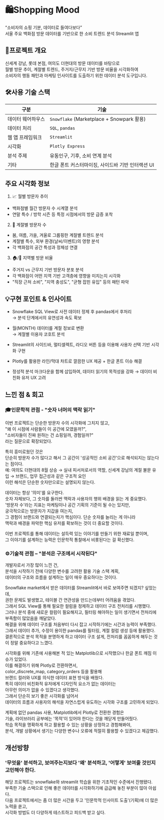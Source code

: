 # 🛍️Shopping Mood  
“소비자의 쇼핑 기분, 데이터로 들여다보다”  
서울 주요 백화점 방문 데이터를 기반으로 한 소비 트렌드 분석 Streamlit 앱  

## 📌프로젝트 개요  
신세계 강남, 롯데 본점, 여의도 더현대의 방문 데이터를 바탕으로  
월별 방문 추이, 계절별 트렌드, 주거지/근무지 기반 방문 비율을 시각화하여  
소비자의 행동 패턴과 마케팅 인사이트를 도출하기 위한 데이터 분석 도구입니다.  

## 🛠️사용 기술 스택  

| 구분           | 기술                                      |
| ------------ | --------------------------------------- |
| 데이터 웨어하우스 | `Snowflake` (Marketplace + Snowpark 활용) |
| 데이터 처리    | `SQL`, `pandas`                         |
| 웹 앱 프레임워크 | `Streamlit`                             |
| 시각화       | `Plotly Express`                        |
| 분석 주제     | 유동인구, 기후, 소비 연계 분석                      |
| 기타        | 한글 폰트 커스터마이징, 사이드바 기반 인터랙션 UI           |

## 주요 시각화 정보  
1. 📈 월별 방문자 추이  
- 백화점별 월간 방문자 수 시계열 분석  
- 연말 특수 / 방학 시즌 등 특정 시점에서의 방문 급증 포착
  
2. 🌸 계절별 방문자 수  
- 봄, 여름, 가을, 겨울로 그룹핑한 계절별 트렌드 분석
- 계절별 특수, 외부 환경(날씨/이벤트)의 영향 분석
- 각 백화점의 공간 특성과 정체성 연결

3. 🏠/🏢 지역별 방문 비율
- 주거지 vs 근무지 기반 방문자 분포 분석
- 각 백화점이 어떤 지역 기반 고객층에 영향을 미치는지 시각화
- "직장 근처 소비", "지역 충성도", "균형 잡힌 유입" 등의 패턴 파악

## 💡구현 포인트 & 인사이트
- Snowflake SQL View로 사전 데이터 정제 후 pandas에서 후처리  
→ 분석 단계에서의 유연성과 속도 확보  

- 월(MONTH) 데이터를 계절 정보로 변환  
→ 계절별 이용자 코호트 분석  

- Streamlit의 사이드바, 멀티셀렉트, 라디오 버튼 등을 이용해 사용자 선택 기반 시각화 구현
- Plotly를 활용한 라인/막대 차트로 깔끔한 UX 제공 + 한글 폰트 이슈 해결
- 정성적 분석 마크다운을 함께 삽입하여, 데이터 읽기의 목적성을 강화
→ 데이터 비친화 유저 UX 고려

## 느낀 점 & 회고

### 🎓인문학적 관점 - "숫자 너머의 맥락 읽기"
이번 프로젝트는 단순한 방문자 수의 시각화에 그치지 않고,  
"왜 이 시점에 사람들이 이 공간에 모였을까?",  
"소비자들이 진짜 원하는 건 쇼핑일까, 경험일까?"  
라는 질문으로 확장되었다.  

특히 흥미로웠던 것은  
단순히 방문자 수가 많다고 해서 그 공간이 '성공적인 소비 공간'으로 해석되지는 않는다는 점이다.  
예: 여의도 더현대의 8월 상승 → 실내 피서처로서의 역할, 신세계 강남의 계절 불문 유입 → 브랜드, 업무 접근성과 같은 구조적 요인  
이런 해석은 단순한 숫자만으로는 설명되지 않는다.  

데이터는 항상 '의미'를 요구한다.  
숫자 자체보다, 그 숫자를 둘러싼 맥락과 사용자의 행위 배경을 읽는 게 중요했다.  
'방문자 수'라는 지표는 마케팅이나 공간 기획의 기준이 될 수는 있지만,  
궁극적으로는 방문자가 지갑을 여는지,  
그 경험이 브랜드와 연결되는지가 핵심이다. 단순 숫자를 늘리는 게 아니라  
맥락과 배경을 파악한 핵심 유저를 확보하는 것이 더 중요할 것이다.  

이번 프로젝트를 통해 데이터는 설득력 있는 이야기를 만들기 위한 재료일 뿐이며,  
그 이야기를 설계하는 능력은 인문학적 통찰에서 비롯된다는 걸 확신했다.  

### ⚙️기술적 관점 – "분석은 구조에서 시작된다"
개발자로서 가장 많이 느낀 건,  
분석을 시작하기 전에 다양한 변수를 고려한 활용 기술 스택 계획,   
데이터의 구조와 흐름을 설계하는 일이 매우 중요하다는 것이다.  

Snowflake market에서 받은 데이터를 Streamlit에서 바로 보여주면 되겠지? 싶었는데,  
권한 문제도 발생했고, 테이블 간 연관성을 만드는데부터 어려움을 겪었다.  
그래서 SQL View를 통해 필요한 컬럼을 정제하고 데이터 구조 전처리를 시행했다.  
그러나 분석 중에 새로운 컬럼이 필요해지고, 필터링 해야하는 일이 생기면서 전처리에 부족함이 많았음을 깨달았다.  
해결을 위해 데이터 구조를 처음부터 다시 잡고 시작하기에는 시간과 능력이 부족했다.  
그래서 데이터 추가, 수정이 용이한 pandas를 필터링, 계절 컬럼 생성 등에 활용했다.  
결론적으로 분석 목적을 분명하게 하고 데이터 구조 설게, 전처리를 꼼꼼하게 해두는 것이 정말 중요하다고 느꼈다.  

시각화를 위해 기존에 사용해본 적 있는 Matplotlib으로 시작했으나 한글 폰트 깨짐 이슈가 있었다.  
이를 해결하기 위해 Plotly로 전환하면서,  
color_discrete_map, category_orders 등을 활용해  
브랜드 컬러와 UX를 의식한 데이터 표현 방식을 배웠다.  
특히 데이터 비친화적 유저에게 디자인적 요소가 없는 데이터는  
아무런 의미가 없을 수 있겠다고 생각했다.  
그래서 단순히 보기 좋은 시각화를 넘어서  
데이터의 흐름과 사용자의 해석을 자연스럽게 유도하는 시각화 구조를 고민하게 되었다.  

계획에 없던 pandas 사용, Matplotlib에서 Plotly로 전환한 경험은  
기술, 라이브러리 공부에는 '목적'이 있어야 한다는 것을 깨닫게 만들어줬다.  
학습 목적을 명확하게 하고 활용할 수 있는 상황을 상정하고 경험해봐야,  
분석, 개발 상황에서 생기는 다양한 변수나 오류에 적절히 활용할 수 있겠다고 체감했다.  


## 개선방향
### '무엇을' 분석하고, 보여주는지보다 '왜' 분석하고, '어떻게' 보여줄 것인지 고민해야 한다.
해당 프로젝트는 snowflake와 streamlit 학습을 위한 기초적인 수준에서 진행됐다.  
부족한 기술 스택으로 인해 좋은 데이터를 시각화하기에 급급해 놓친 부분이 많아 아쉽다.  
다음 프로젝트에서는 좀 더 많은 시간을 두고 '인문학적 인사이트 도출'(기획)에 더 많은 노력을 쏟고,  
시각화 방법도 더 다양하게 테스트하고 피드백 받고 싶다.  
